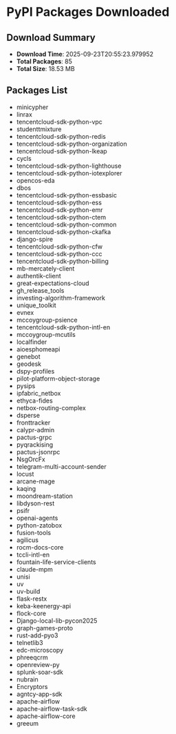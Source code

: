 # PyPI Packages Downloaded

## Download Summary
- **Download Time**: 2025-09-23T20:55:23.979952
- **Total Packages**: 85
- **Total Size**: 18.53 MB

## Packages List
- minicypher
- linrax
- tencentcloud-sdk-python-vpc
- studenttmixture
- tencentcloud-sdk-python-redis
- tencentcloud-sdk-python-organization
- tencentcloud-sdk-python-lkeap
- cycls
- tencentcloud-sdk-python-lighthouse
- tencentcloud-sdk-python-iotexplorer
- opencos-eda
- dbos
- tencentcloud-sdk-python-essbasic
- tencentcloud-sdk-python-ess
- tencentcloud-sdk-python-emr
- tencentcloud-sdk-python-ctem
- tencentcloud-sdk-python-common
- tencentcloud-sdk-python-ckafka
- django-spire
- tencentcloud-sdk-python-cfw
- tencentcloud-sdk-python-ccc
- tencentcloud-sdk-python-billing
- mb-mercately-client
- authentik-client
- great-expectations-cloud
- gh_release_tools
- investing-algorithm-framework
- unique_toolkit
- evnex
- mccoygroup-psience
- tencentcloud-sdk-python-intl-en
- mccoygroup-mcutils
- localfinder
- aioesphomeapi
- genebot
- geodesk
- dspy-profiles
- pilot-platform-object-storage
- pysips
- ipfabric_netbox
- ethyca-fides
- netbox-routing-complex
- dsperse
- fronttracker
- calypr-admin
- pactus-grpc
- pyqrackising
- pactus-jsonrpc
- NsgOrcFx
- telegram-multi-account-sender
- locust
- arcane-mage
- kaqing
- moondream-station
- libdyson-rest
- psifr
- openai-agents
- python-zatobox
- fusion-tools
- agilicus
- rocm-docs-core
- tccli-intl-en
- fountain-life-service-clients
- claude-mpm
- unisi
- uv
- uv-build
- flask-restx
- keba-keenergy-api
- flock-core
- Django-local-lib-pycon2025
- graph-games-proto
- rust-add-pyo3
- telnetlib3
- edc-microscopy
- phreeqcrm
- openreview-py
- splunk-soar-sdk
- nubrain
- Encryptors
- agntcy-app-sdk
- apache-airflow
- apache-airflow-task-sdk
- apache-airflow-core
- greeum
